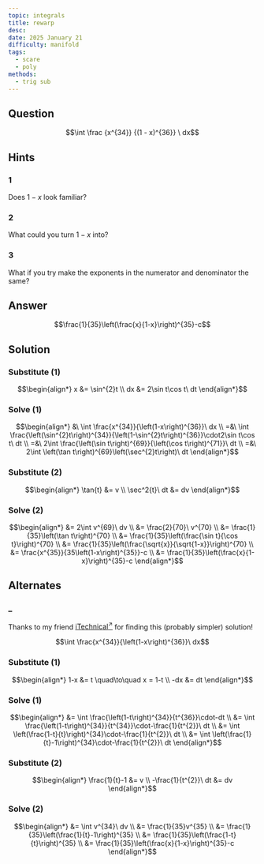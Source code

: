 ```yaml
---
topic: integrals
title: rewarp
desc: 
date: 2025 January 21
difficulty: manifold
tags:
  - scare
  - poly
methods:
  - trig sub
---
```



## Question
```math
\int
  \frac
    {x^{34}}
    {(1 - x)^{36}}
\ dx
```


## Hints

### 1
Does $1-x$ look familiar?

### 2
What could you turn $1-x$ into?

### 3
What if you try make the exponents in the numerator and denominator the same?


## Answer
```math
\frac{1}{35}\left(\frac{x}{1-x}\right)^{35}-c
```


## Solution

### Substitute (1)
```math
\begin{align*}
  x &= \sin^{2}t
  \\ dx &= 2\sin t\cos t\ dt
\end{align*}
```

### Solve (1)
```math
\begin{align*}
  &\ \int \frac{x^{34}}{\left(1-x\right)^{36}}\ dx
  \\ =&\ \int \frac{\left(\sin^{2}t\right)^{34}}{\left(1-\sin^{2}t\right)^{36}}\cdot2\sin t\cos t\ dt
  \\ =&\ 2\int \frac{\left(\sin t\right)^{69}}{\left(\cos t\right)^{71}}\ dt
  \\ =&\ 2\int \left(\tan t\right)^{69}\left(\sec^{2}t\right)\ dt
\end{align*}
```

### Substitute (2)
```math
\begin{align*}
  \tan{t} &= v
  \\ \sec^2{t}\ dt &= dv
\end{align*}
```

### Solve (2)
```math
\begin{align*}
  &= 2\int v^{69}\ dv
  \\ &= \frac{2}{70}\ v^{70}
  \\ &= \frac{1}{35}\left(\tan t\right)^{70}
  \\ &= \frac{1}{35}\left(\frac{\sin t}{\cos t}\right)^{70}
  \\ &= \frac{1}{35}\left(\frac{\sqrt{x}}{\sqrt{1-x}}\right)^{70}
  \\ &= \frac{x^{35}}{35\left(1-x\right)^{35}}-c
  \\ &= \frac{1}{35}\left(\frac{x}{1-x}\right)^{35}-c
\end{align*}
```


## Alternates

### _
Thanks to my friend [iTechnical<sup>↗</sup>](https://github.com/itechnicals) for finding this (probably simpler) solution!

```math
\int \frac{x^{34}}{\left(1-x\right)^{36}}\ dx
```

### Substitute (1)
```math
\begin{align*}
  1-x &= t \quad\to\quad x = 1-t
  \\ -dx &= dt
\end{align*}
```

### Solve (1)
```math
\begin{align*}
  &= \int \frac{\left(1-t\right)^{34}}{t^{36}}\cdot-dt
  \\ &= \int \frac{\left(1-t\right)^{34}}{t^{34}}\cdot-\frac{1}{t^{2}}\ dt
  \\ &= \int \left(\frac{1-t}{t}\right)^{34}\cdot-\frac{1}{t^{2}}\ dt
  \\ &= \int \left(\frac{1}{t}-1\right)^{34}\cdot-\frac{1}{t^{2}}\ dt
\end{align*}
```

### Substitute (2)
```math
\begin{align*}
  \frac{1}{t}-1 &= v
  \\ -\frac{1}{t^{2}}\ dt &= dv
\end{align*}
```

### Solve (2)
```math
\begin{align*}
  &= \int v^{34}\ dv
  \\ &= \frac{1}{35}v^{35}
  \\ &= \frac{1}{35}\left(\frac{1}{t}-1\right)^{35}
  \\ &= \frac{1}{35}\left(\frac{1-t}{t}\right)^{35}
  \\ &= \frac{1}{35}\left(\frac{x}{1-x}\right)^{35}-c
\end{align*}
```
